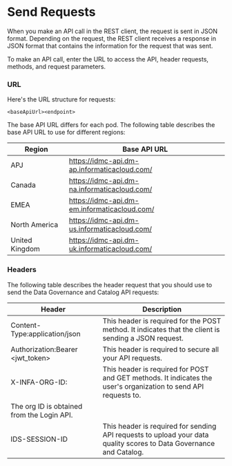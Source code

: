 # Send Requests

When you make an API call in the REST client, the request is sent in JSON format. Depending on the request, the REST client receives a response in JSON format that contains the information for the request that was sent.

To make an API call, enter the URL to access the API, header requests, methods, and request parameters.

### URL

Here's the URL structure for requests:

```
<baseApiUrl><endpoint>
```

The base API URL differs for each pod. The following table describes the base API URL to use for different regions:

| Region | Base API URL |
|--------|--------------|
| APJ | https://idmc-api.dm-ap.informaticacloud.com/ |
| Canada | https://idmc-api.dm-na.informaticacloud.com/ |
| EMEA | https://idmc-api.dm-em.informaticacloud.com/ |
| North America | https://idmc-api.dm-us.informaticacloud.com/ |
| United Kingdom | https://idmc-api.dm-uk.informaticacloud.com/ |

### Headers

The following table describes the header request that you should use to send the Data Governance and Catalog API requests:

| Header | Description |
|--------|-------------|
| Content-Type:application/json | This header is required for the POST method. It indicates that the client is sending a JSON request. |
| Authorization:Bearer <jwt_token> | This header is required to secure all your API requests. |
| X-INFA-ORG-ID:<Org ID> | This header is required for POST and GET methods. It indicates the user's organization to send API requests to.
The org ID is obtained from the Login API. |
| IDS-SESSION-ID | This header is required for sending API requests to upload your data quality scores to Data Governance and Catalog. |
